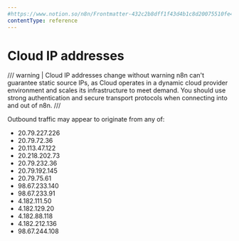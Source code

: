 ```yaml
---
#https://www.notion.so/n8n/Frontmatter-432c2b8dff1f43d4b1c8d20075510fe4
contentType: reference
---
```


# Cloud IP addresses

/// warning | Cloud IP addresses change without warning
n8n can't guarantee static source IPs, as Cloud operates in a dynamic cloud provider environment and scales its infrastructure to meet demand. You should use strong authentication and secure transport protocols when connecting into and out of n8n.
///

Outbound traffic may appear to originate from any of:

* 20.79.227.226
* 20.79.72.36
* 20.113.47.122
* 20.218.202.73
* 20.79.232.36
* 20.79.192.145
* 20.79.75.61
* 98.67.233.140
* 98.67.233.91
* 4.182.111.50
* 4.182.129.20
* 4.182.88.118
* 4.182.212.136
* 98.67.244.108
